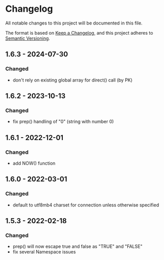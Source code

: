 # Changelog
All notable changes to this project will be documented in this file.

The format is based on [Keep a Changelog](https://keepachangelog.com/en/1.0.0/),
and this project adheres to [Semantic Versioning](https://semver.org/spec/v2.0.0.html).

## 1.6.3 - 2024-07-30
### Changed
- don't rely on existing global array for direct() call (by PK)

## 1.6.2 - 2023-10-13
### Changed
- fix prep() handling of "0" (string with number 0)

## 1.6.1 - 2022-12-01
### Changed
- add NOW() function

## 1.6.0 - 2022-03-01
### Changed
- default to utf8mb4 charset for connection unless otherwise specified

## 1.5.3 - 2022-02-18
### Changed
- prep() will now escape true and false as "TRUE" and "FALSE"
- fix several Namespace issues